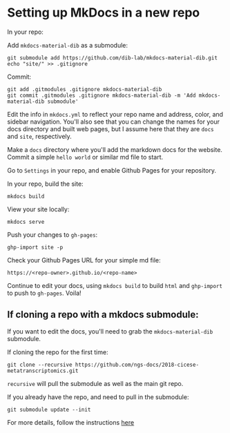 # Setting up MkDocs in a new repo 

In your repo: 

Add `mkdocs-material-dib` as a submodule:

```
git submodule add https://github.com/dib-lab/mkdocs-material-dib.git
echo "site/" >> .gitignore
```

Commit:

```
git add .gitmodules .gitignore mkdocs-material-dib
git commit .gitmodules .gitignore mkdocs-material-dib -m 'Add mkdocs-material-dib submodule'
```

Edit the info in `mkdocs.yml` to reflect your repo name and address, color, and sidebar navigation. You'll also see that you can change the names for your docs directory and built web pages, but I assume here that they are `docs` and `site`, respectively.

Make a `docs` directory where you'll add the markdown docs for the website. Commit a simple `hello world` or similar md file to start. 

Go to `Settings` in your repo, and enable Github Pages for your repository.

In your repo, build the site:
```
mkdocs build
```

View your site locally:
```
mkdocs serve
```

Push your changes to `gh-pages`:
```
ghp-import site -p
```

Check your Github Pages URL for your simple md file:
```
https://<repo-owner>.github.io/<repo-name>
```

Continue to edit your docs, using `mkdocs build` to build `html` and `ghp-import` to push to `gh-pages`. Voila! 


## If cloning a repo with a mkdocs submodule:

If you want to edit the docs, you'll need to grab the `mkdocs-material-dib` submodule.

If cloning the repo for the first time:

```
git clone --recursive https://github.com/ngs-docs/2018-cicese-metatranscriptomics.git
```
`recursive` will pull the submodule as well as the main git repo.


If you already have the repo, and need to pull in the submodule:

```
git submodule update --init
```

For more details, follow the instructions [here](https://github.com/dib-lab/mkdocs-material-dib/tree/082e5399514cf2eb7c496eecb30a5570452966aa)
